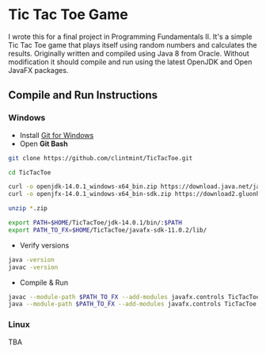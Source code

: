 # Tic Tac Toe Game

I wrote this for a final project in Programming Fundamentals II. It's a simple Tic Tac Toe game that plays itself using random numbers and calculates the results. Originally written and compiled using Java 8 from Oracle. Without modification it should compile and run using the latest OpenJDK and Open JavaFX packages.

## Compile and Run Instructions

### Windows

- Install [Git for Windows](https://gitforwindows.org/)
- Open **Git Bash**

```bash
git clone https://github.com/clintmint/TicTacToe.git

cd TicTacToe

curl -o openjdk-14.0.1_windows-x64_bin.zip https://download.java.net/java/GA/jdk14.0.1/664493ef4a6946b186ff29eb326336a2/7/GPL/openjdk-14.0.1_windows-x64_bin.zip
curl -o openjfx-14.0.1_windows-x64_bin-sdk.zip https://download2.gluonhq.com/openjfx/14.0.1/openjfx-14.0.1_windows-x64_bin-sdk.zip

unzip *.zip

export PATH=$HOME/TicTacToe/jdk-14.0.1/bin/:$PATH
export PATH_TO_FX=$HOME/TicTacToe/javafx-sdk-11.0.2/lib/
```

- Verify versions

```bash
java -version
javac -version
```

- Compile & Run

```bash
javac --module-path $PATH_TO_FX --add-modules javafx.controls TicTacToe.java
java --module-path $PATH_TO_FX --add-modules javafx.controls TicTacToe
```

### Linux

TBA

